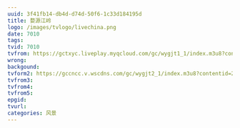 ```yaml
---
uuid: 3f41fb14-db4d-d74d-50f6-1c33d184195d
title: 婺源江岭
logo: /images/tvlogo/livechina.png
date: 7010
tags:
tvid: 7010
tvfrom: https://gctxyc.liveplay.myqcloud.com/gc/wygjt1_1/index.m3u8?contentid=2820180516001
wrong:
backgound:
tvform2: https://gccncc.v.wscdns.com/gc/wygjt2_1/index.m3u8?contentid=2820180516001
tvfrom3:
tvfrom4:
tvfrom5:
epgid:
tvurl:
categories: 风景
---
```

